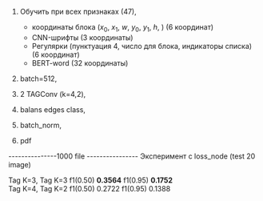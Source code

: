 1) Обучить при всех признаках (47),
    - координаты блока ($x_0$, $x_1$, $w$, $y_0$, $y_1$, $h$, ) (6 координат)
    - CNN-шрифты (3 координаты)
    - Регулярки (пунктуация 4, число для блока, индикаторы списка) (6 координат)
    - BERT-word (32 координаты)
    
2) batch=512, 
3) 2 TAGConv (k=4,2), 
4) balans edges class,
5) batch_norm, 
6) pdf


---------------1000 file ----------------
Эксперимент с loss_node (test 20 image)

Tag K=3, Tag K=3 f1(0.50) **0.3564**  f1(0.95) **0.1752**  
Tag K=4, Tag K=2 f1(0.50) 0.2722  f1(0.95) 0.1388  
